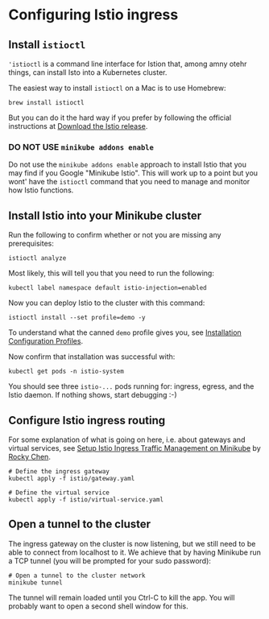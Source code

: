 # Configuring Istio ingress

## Install `istioctl`

`'istioctl` is a command line interface for Istion that, among amny otehr things, can install Isto into
a Kubernetes cluster.

The easiest way to install `istioctl` on a Mac is to use Homebrew:

```shell
brew install istioctl
```

But you can do it the hard way if you prefer by following the official instructions at
[Download the Istio release](https://istio.io/latest/docs/setup/additional-setup/download-istio-release/).

### DO NOT USE `minikube addons enable`
Do not use the `minikube addons enable` approach to install Istio that you may find if you Google "Minikube Istio". 
This will work up to a point but you wont' have the `istioctl` command that you need to manage and monitor how
Istio functions.

## Install Istio into your Minikube cluster

Run the following to confirm whether or not you are missing any prerequisites:

```shell
istioctl analyze
```

Most likely, this will tell you that you need to run the following:

```shell
kubectl label namespace default istio-injection=enabled
```

Now you can deploy Istio to the cluster with this command:

```shell
istioctl install --set profile=demo -y
```

To understand what the canned `demo` profile gives you, see 
[Installation Configuration Profiles](https://istio.io/latest/docs/setup/additional-setup/config-profiles/).

Now confirm that installation was successful with:

```shell
kubectl get pods -n istio-system
```

You should see three `istio-...` pods running for: ingress, egress, and the Istio daemon. If nothing shows, start debugging :-)

## Configure Istio ingress routing

For some explanation of what is going on here, i.e. about gateways and virtual services, see 
[Setup Istio Ingress Traffic Management on Minikube](https://medium.com/codex/setup-istio-ingress-traffic-management-on-minikube-725c5e6d767a)
by [Rocky Chen](https://medium.com/@rocky-chen).

```shell
# Define the ingress gateway
kubectl apply -f istio/gateway.yaml

# Define the virtual service
kubectl apply -f istio/virtual-service.yaml
```

## Open a tunnel to the cluster

The ingress gateway on the cluster is now listening, but we still need to be able to connect from localhost to it.
We achieve that by having Minikube run a TCP tunnel (you will be prompted for your sudo password):

```shell
# Open a tunnel to the cluster network
minikube tunnel
```

The tunnel will remain loaded until you Ctrl-C to kill the app. You will probably want to open a second shell window
for this.



